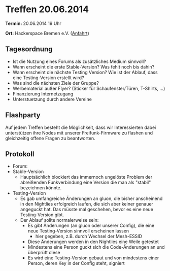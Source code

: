 # Treffen 20.06.2014

**Termin:** 20.06.2014 19 Uhr 

**Ort:** Hackerspace Bremen e.V. ([Anfahrt](https://www.hackerspace-bremen.de/anfahrt/))

## Tagesordnung
* Ist die Nutzung eines Forums als zusätzliches Medium sinnvoll?
* Wann erscheint die erste Stable-Version? Was fehlt noch bis dahin?
* Wann erscheint die nächste Testing Version? Wie ist der Ablauf, dass eine Testing-Version erstellt wird?
* Was sind die nächsten Ziele der Gruppe?
* Werbematerial außer Flyer? (Sticker für Schaufenster/Türen, T-Shirts, …)
* Finanzierung Internetzugang
* Unterstuetzung durch andere Vereine

## Flashparty 
Auf jedem Treffen besteht die Möglichkeit, dass wir Interessierten dabei unterstützen ihre Nodes mit unserer Freifunk-Firmware zu flashen und gleichzeitig offene Fragen zu beantworten.

## Protokoll
* Forum:
* Stable-Version
  * Hauptsächlich blockiert das immernoch ungelöste Problem der abreißenden Funkverbindung eine Version die man als "stabil" bezeichnen könnte.
* Testing-Version
  * Es gab umfangreiche Änderungen an gluon, die bisher anscheinend in den Nightlies erfolgreich laufen, die sich aber keiner genauer angeguckt hat. Das müsste mal geschehen, bevor es eine neue Testing-Version gibt.
  * Der Ablauf sollte normalerweise sein:
     * Es gibt Änderungen (an gluon oder unserer Config), die eine neue Testing-Version sinnvoll erscheinen lassen
         * hier gegeben, z.B. durch Wechsel der Mesh-ESSID
     * Diese Änderungen werden in den Nightlies eine Weile getestet
     * Mindestens eine Person guckt sich die Code-Änderungen an und überprüft diese
     * Es wird eine Testing-Version gebaut und von mindestens einer Person, deren Key in der Config steht, signiert
